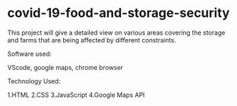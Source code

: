 # covid-19-food-and-storage-security

This project will give a detailed view on various areas covering the storage and farms that are being affected by different constraints. 

Software used:  

VScode, google maps, chrome browser 

Technology Used:

1.HTML
2.CSS
3.JavaScript
4.Google Maps API